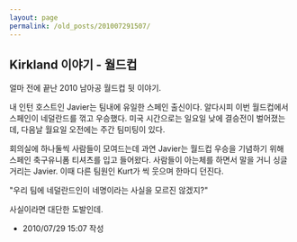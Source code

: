 ```yaml
---
layout: page
permalink: /old_posts/201007291507/
---
```


## Kirkland 이야기 - 월드컵

얼마 전에 끝난 2010 남아공 월드컵 뒷 이야기.

내 인턴 호스트인 Javier는 팀내에 유일한 스페인 출신이다. 알다시피 이번 월드컵에서 스페인이 네덜란드를 꺾고 우승했다. 미국 시간으로는 일요일 낮에 결승전이 벌어졌는데, 다음날 월요일 오전에는 주간 팀미팅이 있다.

회의실에 하나둘씩 사람들이 모여드는데 과연 Javier는 월드컵 우승을 기념하기 위해 스페인 축구유니폼 티셔츠를 입고 들어왔다. 사람들이 아는체를 하면서 말을 거니 싱글거리는 Javier. 이때 다른 팀원인 Kurt가 씩 웃으며 한마디 던진다.

"우리 팀에 네덜란드인이 네명이라는 사실을 모르진 않겠지?"

사실이라면 대단한 도발인데.




- 2010/07/29 15:07 작성